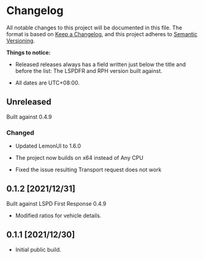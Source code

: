 # Changelog

All notable changes to this project will be documented in this file.
The format is based on [Keep a Changelog](https://keepachangelog.com/en/1.0.0/), and this project adheres to [Semantic Versioning](https://semver.org/spec/v2.0.0.html).

**Things to notice:**

* Released releases always has a field written just below the title and before the list: The LSPDFR and RPH version built against.

* All dates are UTC+08:00.

## Unreleased

Built against 0.4.9

### Changed

* Updated LemonUI to 1.6.0

* The project now builds on x64 instead of Any CPU

* Fixed the issue resulting Transport request does not work

## 0.1.2 [2021/12/31]

Built against LSPD First Response 0.4.9

* Modified ratios for vehicle details.

## 0.1.1 [2021/12/30]

* Initial public build.
